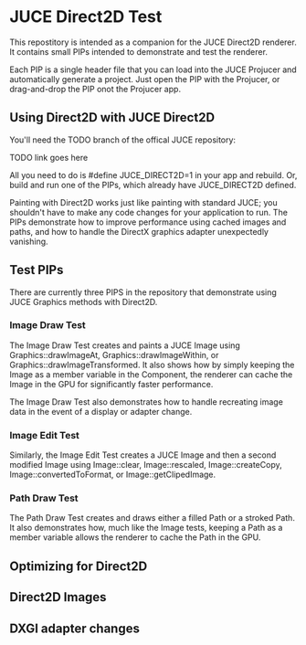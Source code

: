 # JUCE Direct2D Test

This repostitory is intended as a companion for the JUCE Direct2D renderer. It
contains small PIPs intended to demonstrate and test the renderer.

Each PIP is a single header file that you can load into the JUCE Projucer and
automatically generate a project. Just open the PIP with the Projucer, or
drag-and-drop the PIP onot the Projucer app.

## Using Direct2D with JUCE Direct2D

You'll need the TODO branch of the offical JUCE repository:

TODO link goes here

All you need to do is #define JUCE_DIRECT2D=1 in your app and rebuild.
Or, build and run one of the PIPs, which already have JUCE_DIRECT2D defined.

Painting with Direct2D works just like painting with standard JUCE; you shouldn't
have to make any code changes for your application to run. The PIPs demonstrate
how to improve performance using cached images and paths, and how to handle the
DirectX graphics adapter unexpectedly vanishing.


## Test PIPs

There are currently three PIPS in the repository that demonstrate using
JUCE Graphics methods with Direct2D.


### Image Draw Test

The Image Draw Test creates and paints a JUCE Image using Graphics::drawImageAt,
Graphics::drawImageWithin, or Graphics::drawImageTransformed. It also shows how
by simply keeping the Image as a member variable in the Component, the renderer
can cache the Image in the GPU for significantly faster performance.

The Image Draw Test also demonstrates how to handle recreating image data in the
event of a display or adapter change.

### Image Edit Test

Similarly, the Image Edit Test creates a JUCE Image and then a second modified
Image using Image::clear, Image::rescaled, Image::createCopy,
Image::convertedToFormat, or Image::getClipedImage.

### Path Draw Test

The Path Draw Test creates and draws either a filled Path or a stroked Path. It also
demonstrates how, much like the Image tests, keeping a Path as a member variable
allows the renderer to cache the Path in the GPU.


## Optimizing for Direct2D


## Direct2D Images



## DXGI adapter changes

